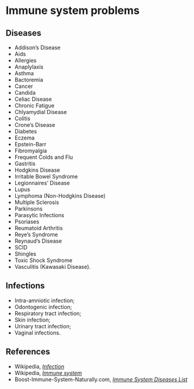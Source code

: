 # Immune system problems

## Diseases
- Addison’s Disease
- Aids
- Allergies
- Anaplylaxis
- Asthma
- Bactoremia
- Cancer
- Candida
- Celiac Disease
- Chronic Fatigue
- Chlyamydial Disease
- Colitis
- Crone’s Disease
- Diabetes
- Eczema
- Epstein-Barr
- Fibromyalgia
- Frequent Colds and Flu
- Gastritis
- Hodgkins Disease
- Irritable Bowel Syndrome
- Legionnaires’ Disease
- Lupus
- Lymphoma (Non-Hodgkins Disease)
- Multiple Sclerosis
- Parkinsons
- Parasytic Infections
- Psoriases
- Reumatoid Arthritis
- Reye’s Syndrome
- Reynaud’s Disease
- SCID
- Shingles
- Toxic Shock Syndrome
- Vasculitis (Kawasaki Disease).

## Infections

- Intra-amniotic infection;
- Odontogenic infection;
- Respiratory tract infection;
- Skin infection;
- Urinary tract infection;
- Vaginal infections.

## References
- Wikipedia, [_Infection_](https://en.wikipedia.org/wiki/Infection)
- Wikipedia, [_Immune system_](https://en.wikipedia.org/wiki/Immune_system)
- Boost-Immune-System-Naturally.com, [_Immune System Diseases List_](http://www.boost-immune-system-naturally.com/immune-system-diseases.html)